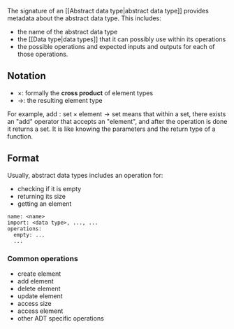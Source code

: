 The signature of an [[Abstract data type|abstract data type]] provides metadata about the abstract data type. This includes:
- the name of the abstract data type
- the [[Data type|data types]] that it can possibly use within its operations
- the possible operations and expected inputs and outputs for each of those operations. 
## Notation
- $\times$: formally the **cross product** of element types
- $\to$: the resulting element type

For example, $\text{add}:\text{set}\times\text{element}\to\text{set}$ means that within a set, there exists an "add" operator that accepts an "element", and after the operation is done it returns a set. It is like knowing the parameters and the return type of a function.

## Format
Usually, abstract data types includes an operation for:
- checking if it is empty
- returning its size
- getting an element

```
name: <name>
import: <data type>, ..., ...
operations:
  empty: ...
  ...
```

### Common operations
- create element
- add element
- delete element
- update element
- access size
- access element 
- other ADT specific operations